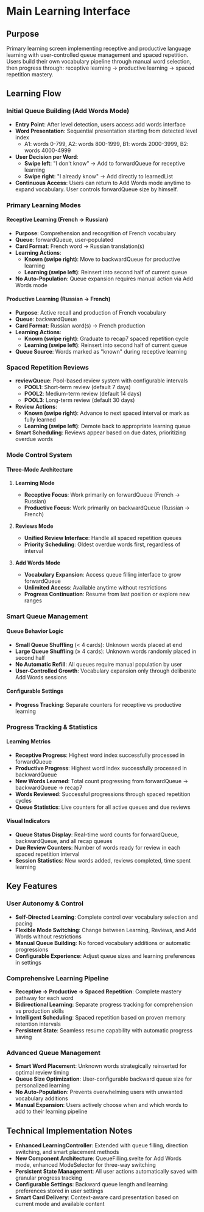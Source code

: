 # Main Learning Interface

## Purpose

Primary learning screen implementing receptive and productive language learning with user-controlled queue management and spaced repetition. Users build their own vocabulary pipeline through manual word selection, then progress through: receptive learning → productive learning → spaced repetition mastery.

## Learning Flow

### Initial Queue Building (Add Words Mode)
- **Entry Point**: After level detection, users access add words interface
- **Word Presentation**: Sequential presentation starting from detected level index
  - A1: words 0-799, A2: words 800-1999, B1: words 2000-3999, B2: words 4000-4999
- **User Decision per Word**:
  - **Swipe left**: "I don't know" → Add to forwardQueue for receptive learning
  - **Swipe right**: "I already know" → Add directly to learnedList
- **Continuous Access**: Users can return to Add Words mode anytime to expand vocabulary. User controls forwardQueue size by himself.

### Primary Learning Modes

#### Receptive Learning (French → Russian)
- **Purpose**: Comprehension and recognition of French vocabulary
- **Queue**: forwardQueue, user-populated
- **Card Format**: French word → Russian translation(s)
- **Learning Actions**:
  - **Known (swipe right)**: Move to backwardQueue for productive learning
  - **Learning (swipe left)**: Reinsert into second half of current queue
- **No Auto-Population**: Queue expansion requires manual action via Add Words mode

#### Productive Learning (Russian → French)
- **Purpose**: Active recall and production of French vocabulary
- **Queue**: backwardQueue
- **Card Format**: Russian word(s) → French production
- **Learning Actions**:
  - **Known (swipe right)**: Graduate to recap7 spaced repetition cycle
  - **Learning (swipe left)**: Reinsert into second half of current queue
- **Queue Source**: Words marked as "known" during receptive learning

### Spaced Repetition Reviews
- **reviewQueue**: Pool-based review system with configurable intervals
  - **POOL1**: Short-term review (default 7 days)
  - **POOL2**: Medium-term review (default 14 days)
  - **POOL3**: Long-term review (default 30 days)
- **Review Actions**:
  - **Known (swipe right)**: Advance to next spaced interval or mark as fully learned
  - **Learning (swipe left)**: Demote back to appropriate learning queue
- **Smart Scheduling**: Reviews appear based on due dates, prioritizing overdue words

### Mode Control System

#### Three-Mode Architecture
1. **Learning Mode**
   - **Receptive Focus**: Work primarily on forwardQueue (French → Russian)
   - **Productive Focus**: Work primarily on backwardQueue (Russian → French)

2. **Reviews Mode**
   - **Unified Review Interface**: Handle all spaced repetition queues
   - **Priority Scheduling**: Oldest overdue words first, regardless of interval

3. **Add Words Mode**
   - **Vocabulary Expansion**: Access queue filling interface to grow forwardQueue
   - **Unlimited Access**: Available anytime without restrictions
   - **Progress Continuation**: Resume from last position or explore new ranges

### Smart Queue Management

#### Queue Behavior Logic
- **Small Queue Shuffling** (< 4 cards): Unknown words placed at end
- **Large Queue Shuffling** (≥ 4 cards): Unknown words randomly placed in second half
- **No Automatic Refill**: All queues require manual population by user
- **User-Controlled Growth**: Vocabulary expansion only through deliberate Add Words sessions

#### Configurable Settings
- **Progress Tracking**: Separate counters for receptive vs productive learning

### Progress Tracking & Statistics

#### Learning Metrics
- **Receptive Progress**: Highest word index successfully processed in forwardQueue
- **Productive Progress**: Highest word index successfully processed in backwardQueue
- **New Words Learned**: Total count progressing from forwardQueue → backwardQueue → recap7
- **Words Reviewed**: Successful progressions through spaced repetition cycles
- **Queue Statistics**: Live counters for all active queues and due reviews

#### Visual Indicators
- **Queue Status Display**: Real-time word counts for forwardQueue, backwardQueue, and all recap queues
- **Due Review Counters**: Number of words ready for review in each spaced repetition interval
- **Session Statistics**: New words added, reviews completed, time spent learning

## Key Features

### User Autonomy & Control
- **Self-Directed Learning**: Complete control over vocabulary selection and pacing
- **Flexible Mode Switching**: Change between Learning, Reviews, and Add Words without restrictions
- **Manual Queue Building**: No forced vocabulary additions or automatic progressions
- **Configurable Experience**: Adjust queue sizes and learning preferences in settings

### Comprehensive Learning Pipeline
- **Receptive → Productive → Spaced Repetition**: Complete mastery pathway for each word
- **Bidirectional Learning**: Separate progress tracking for comprehension vs production skills
- **Intelligent Scheduling**: Spaced repetition based on proven memory retention intervals
- **Persistent State**: Seamless resume capability with automatic progress saving

### Advanced Queue Management
- **Smart Word Placement**: Unknown words strategically reinserted for optimal review timing
- **Queue Size Optimization**: User-configurable backward queue size for personalized learning
- **No Auto-Population**: Prevents overwhelming users with unwanted vocabulary additions
- **Manual Expansion**: Users actively choose when and which words to add to their learning pipeline

## Technical Implementation Notes

- **Enhanced LearningController**: Extended with queue filling, direction switching, and smart placement methods
- **New Component Architecture**: QueueFilling.svelte for Add Words mode, enhanced ModeSelector for three-way switching
- **Persistent State Management**: All user actions automatically saved with granular progress tracking
- **Configurable Settings**: Backward queue length and learning preferences stored in user settings
- **Smart Card Delivery**: Context-aware card presentation based on current mode and available content
